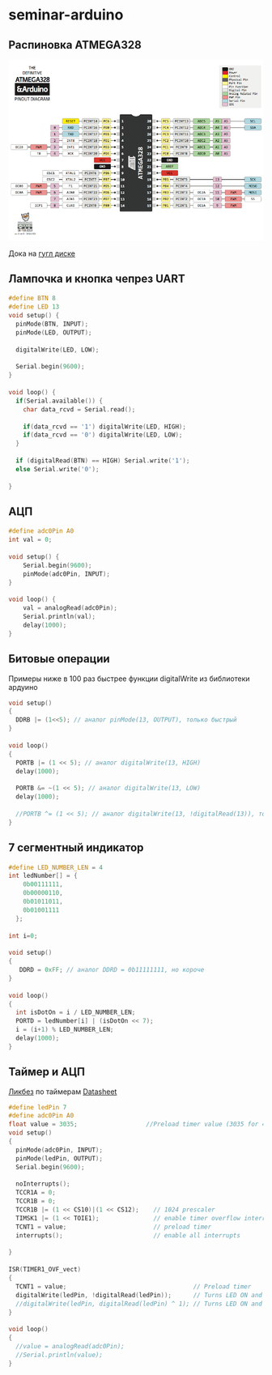 # seminar-arduino

## Распиновка ATMEGA328
![ATMEGA328](img/atmega328.png)


Дока на [гугл диске](https://docs.google.com/document/d/1E5u_tU_30d35mxYcNSVe8VHLDNzwZsriz4J4xWrx2XM/edit#heading=h.uh7x8owb0an)
## Лампочка и кнопка чепрез UART 
```c
#define BTN 8
#define LED 13
void setup() {
  pinMode(BTN, INPUT);
  pinMode(LED, OUTPUT);
  
  digitalWrite(LED, LOW);

  Serial.begin(9600);
}

void loop() {
  if(Serial.available()) {
    char data_rcvd = Serial.read();

    if(data_rcvd == '1') digitalWrite(LED, HIGH);
    if(data_rcvd == '0') digitalWrite(LED, LOW);
  }

  if (digitalRead(BTN) == HIGH) Serial.write('1'); 
  else Serial.write('0'); 

}

```

## АЦП
```c
#define adc0Pin A0
int val = 0;

void setup() {
    Serial.begin(9600);
    pinMode(adc0Pin, INPUT);
}

void loop() {
    val = analogRead(adc0Pin);
    Serial.println(val);
    delay(1000);
}
```

## Битовые операции
Примеры ниже в 100 раз быстрее функции digitalWrite из библиотеки ардуино 
```c
void setup() 
{ 
  DDRB |= (1<<5); // аналог pinMode(13, OUTPUT), только быстрый
} 
 
void loop() 
{  
  PORTB |= (1 << 5); // аналог digitalWrite(13, HIGH) 
  delay(1000);
  
  PORTB &= ~(1 << 5); // аналог digitalWrite(13, LOW)
  delay(1000); 
  
  //PORTB ^= (1 << 5); // аналог digitalWrite(13, !digitalRead(13)), только быстрее в 200 раз
}
```

## 7 сегментный индикатор
```c
#define LED_NUMBER_LEN = 4
int ledNumber[] = { 
    0b00111111, 
    0b00000110, 
    0b01011011, 
    0b01001111 
  }; 
 
int i=0; 
 
void setup() 
{ 
   DDRD = 0xFF; // аналог DDRD = 0b11111111, но короче
} 
 
void loop() 
{ 
  int isDotOn = i / LED_NUMBER_LEN;
  PORTD = ledNumber[i] | (isDotOn << 7); 
  i = (i+1) % LED_NUMBER_LEN; 
  delay(1000); 
}
```

## Таймер и АЦП
[Ликбез](https://habr.com/ru/post/453276/) по таймерам 
[Datasheet](https://ww1.microchip.com/downloads/en/DeviceDoc/Atmel-7810-Automotive-Microcontrollers-ATmega328P_Datasheet.pdf)
```c
#define ledPin 7
#define adc0Pin A0
float value = 3035;                   //Preload timer value (3035 for 4 seconds)
void setup()
{
  pinMode(adc0Pin, INPUT);
  pinMode(ledPin, OUTPUT);
  Serial.begin(9600);
  
  noInterrupts();  
  TCCR1A = 0;
  TCCR1B = 0;
  TCCR1B |= (1 << CS10)|(1 << CS12);    // 1024 prescaler 
  TIMSK1 |= (1 << TOIE1);               // enable timer overflow interrupt ISR
  TCNT1 = value;                        // preload timer
  interrupts();                         // enable all interrupts

}

ISR(TIMER1_OVF_vect)
{
  TCNT1 = value;                                   // Preload timer
  digitalWrite(ledPin, !digitalRead(ledPin));      // Turns LED ON and OFF
  //digitalWrite(ledPin, digitalRead(ledPin) ^ 1); // Turns LED ON and OFF
}

void loop()
{ 
  //value = analogRead(adc0Pin);
  //Serial.println(value);
}
```


